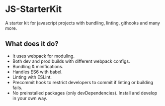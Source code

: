 # JS-StarterKit
A starter kit for javascript projects with bundling, linting, githooks and many more.

## What does it do?

* It uses webpack for moduling.
* Both dev and prod builds with different webpack configs.
* Bundling & minifications.
* Handles ES6 with babel.
* Linting with ESLint.
* Precommit hook to restrict developers to commit if linting or building fails.
* No preinstalled packages (only devDependencies). Install and develop in your own way.

